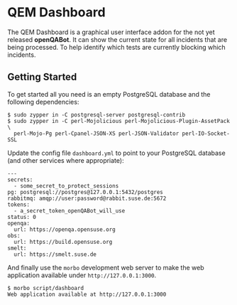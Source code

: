 # QEM Dashboard

  The QEM Dashboard is a graphical user interface addon for the not yet released **openQABot**. It can show the current
  state for all incidents that are being processed. To help identify which tests are currently blocking which incidents.

## Getting Started

  To get started all you need is an empty PostgreSQL database and the following dependencies:

    $ sudo zypper in -C postgresql-server postgresql-contrib
    $ sudo zypper in -C perl-Mojolicious perl-Mojolicious-Plugin-AssetPack \
      perl-Mojo-Pg perl-Cpanel-JSON-XS perl-JSON-Validator perl-IO-Socket-SSL

  Update the config file `dashboard.yml` to point to your PostgreSQL database (and other services where appropriate):

    ---
    secrets:
      - some_secret_to_protect_sessions
    pg: postgresql://postgres@127.0.0.1:5432/postgres
    rabbitmq: amqp://user:password@rabbit.suse.de:5672
    tokens:
      - a_secret_token_openQABot_will_use
    status: 0
    openqa:
      url: https://openqa.opensuse.org
    obs:
      url: https://build.opensuse.org
    smelt:
      url: https://smelt.suse.de


  And finally use the `morbo` development web server to make the web application available under
  `http://127.0.0.1:3000`.

    $ morbo script/dashboard
    Web application available at http://127.0.0.1:3000
